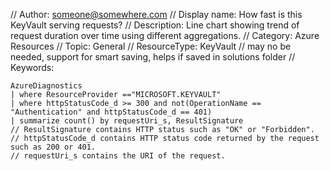 // Author: someone@somewhere.com
// Display name: How fast is this KeyVault serving requests?
// Description: Line chart showing trend of request duration over time using different aggregations.
// Category: Azure Resources
// Topic: General
// ResourceType: KeyVault	// may no be needed, support for smart saving, helps if saved in solutions folder
// Keywords:

```
AzureDiagnostics
| where ResourceProvider =="MICROSOFT.KEYVAULT" 
| where httpStatusCode_d >= 300 and not(OperationName == "Authentication" and httpStatusCode_d == 401)
| summarize count() by requestUri_s, ResultSignature
// ResultSignature contains HTTP status such as "OK" or "Forbidden".
// httpStatusCode_d contains HTTP status code returned by the request such as 200 or 401.
// requestUri_s contains the URI of the request.
```